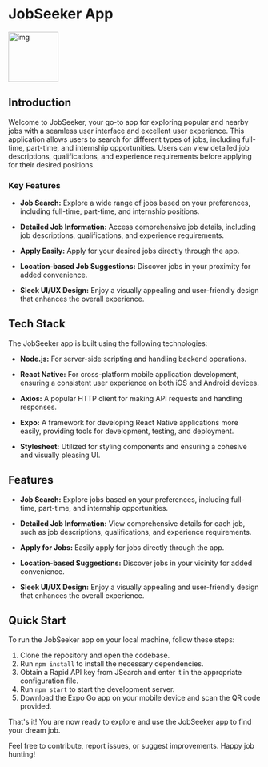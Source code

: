 # JobSeeker App

<div>
    <img src="![about](https://github.com/MohdJunaid007/JobSeeker/assets/75855844/67e12da8-70b5-479d-9d35-0b117858a884)" alt="img"  width="100px"/>
  </div>




## Introduction

Welcome to JobSeeker, your go-to app for exploring popular and nearby jobs with a seamless user interface and excellent user experience. This application allows users to search for different types of jobs, including full-time, part-time, and internship opportunities. Users can view detailed job descriptions, qualifications, and experience requirements before applying for their desired positions.

### Key Features

- **Job Search:** Explore a wide range of jobs based on your preferences, including full-time, part-time, and internship positions.

- **Detailed Job Information:** Access comprehensive job details, including job descriptions, qualifications, and experience requirements.

- **Apply Easily:** Apply for your desired jobs directly through the app.

- **Location-based Job Suggestions:** Discover jobs in your proximity for added convenience.

- **Sleek UI/UX Design:** Enjoy a visually appealing and user-friendly design that enhances the overall experience.

## Tech Stack

The JobSeeker app is built using the following technologies:

- **Node.js:** For server-side scripting and handling backend operations.
  
- **React Native:** For cross-platform mobile application development, ensuring a consistent user experience on both iOS and Android devices.

- **Axios:** A popular HTTP client for making API requests and handling responses.

- **Expo:** A framework for developing React Native applications more easily, providing tools for development, testing, and deployment.

- **Stylesheet:** Utilized for styling components and ensuring a cohesive and visually pleasing UI.

## Features

- **Job Search:** Explore jobs based on your preferences, including full-time, part-time, and internship opportunities.

- **Detailed Job Information:** View comprehensive details for each job, such as job descriptions, qualifications, and experience requirements.

- **Apply for Jobs:** Easily apply for jobs directly through the app.

- **Location-based Suggestions:** Discover jobs in your vicinity for added convenience.

- **Sleek UI/UX Design:** Enjoy a visually appealing and user-friendly design that enhances the overall experience.

## Quick Start

To run the JobSeeker app on your local machine, follow these steps:

1. Clone the repository and open the codebase.
2. Run `npm install` to install the necessary dependencies.
3. Obtain a Rapid API key from JSearch and enter it in the appropriate configuration file.
4. Run `npm start` to start the development server.
5. Download the Expo Go app on your mobile device and scan the QR code provided.

That's it! You are now ready to explore and use the JobSeeker app to find your dream job.

Feel free to contribute, report issues, or suggest improvements. Happy job hunting!
